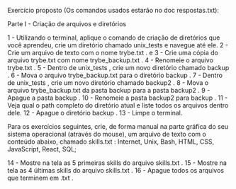 Exercício proposto (Os comandos usados estarão no doc respostas.txt):

Parte I - Criação de arquivos e diretórios

1 - Utilizando o terminal, aplique o comando de criação de diretórios que você aprendeu, crie um diretório chamado unix_tests e navegue até ele.
2 - Crie um arquivo de texto com o nome trybe.txt . e
3 - Crie uma cópia do arquivo trybe.txt com nome trybe_backup.txt .
4 - Renomeie o arquivo trybe.txt .
5 - Dentro de unix_tests , crie um novo diretório chamado backup .
6 - Mova o arquivo trybe_backup.txt para o diretório backup .
7 - Dentro de unix_tests , crie um novo diretório chamado backup2 .
8 - Mova o arquivo trybe_backup.txt da pasta backup para a pasta backup2 .
9 - Apague a pasta backup .
10 - Renomeie a pasta backup2 para backup .
11 - Veja qual o path completo do diretório atual e liste todos os arquivos dentro dele.
12 - Apague o diretório backup .
13 - Limpe o terminal.

Para os exercícios seguintes, crie, de forma manual na parte gráfica do seu sistema operacional (através do mouse), um arquivo de texto com o conteúdo abaixo, chamado skills.txt : Internet, Unix, Bash, HTML, CSS, JavaScript, React, SQL;

14 - Mostre na tela as 5 primeiras skills do arquivo skills.txt .
15 - Mostre na tela as 4 últimas skills do arquivo skills.txt .
16 - Apague todos os arquivos que terminem em .txt .